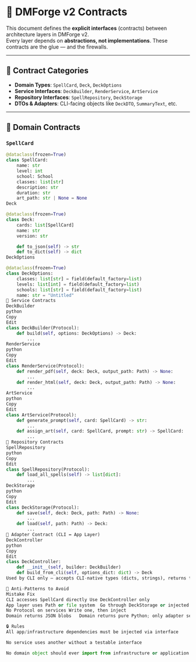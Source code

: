 # 📜 DMForge v2 Contracts

This document defines the **explicit interfaces** (contracts) between architecture layers in DMForge v2.  
Every layer depends on **abstractions, not implementations**. These contracts are the glue — and the firewalls.

---

## 🧩 Contract Categories

- **Domain Types**: `SpellCard`, `Deck`, `DeckOptions`
- **Service Interfaces**: `DeckBuilder`, `RenderService`, `ArtService`
- **Repository Interfaces**: `SpellRepository`, `DeckStorage`
- **DTOs & Adapters**: CLI-facing objects like `DeckDTO`, `SummaryText`, etc.

---

## 🧱 Domain Contracts

### `SpellCard`
```python
@dataclass(frozen=True)
class SpellCard:
    name: str
    level: int
    school: School
    classes: list[str]
    description: str
    duration: str
    art_path: str | None = None
Deck

@dataclass(frozen=True)
class Deck:
    cards: list[SpellCard]
    name: str
    version: str

    def to_json(self) -> str
    def to_dict(self) -> dict
DeckOptions

@dataclass(frozen=True)
class DeckOptions:
    classes: list[str] = field(default_factory=list)
    levels: list[int] = field(default_factory=list)
    schools: list[str] = field(default_factory=list)
    name: str = "Untitled"
🧰 Service Contracts
DeckBuilder
python
Copy
Edit
class DeckBuilder(Protocol):
    def build(self, options: DeckOptions) -> Deck:
        ...
RenderService
python
Copy
Edit
class RenderService(Protocol):
    def render_pdf(self, deck: Deck, output_path: Path) -> None:
        ...
    def render_html(self, deck: Deck, output_path: Path) -> None:
        ...
ArtService
python
Copy
Edit
class ArtService(Protocol):
    def generate_prompt(self, card: SpellCard) -> str:
        ...
    def assign_art(self, card: SpellCard, prompt: str) -> SpellCard:
        ...
💾 Repository Contracts
SpellRepository
python
Copy
Edit
class SpellRepository(Protocol):
    def load_all_spells(self) -> list[dict]:
        ...
DeckStorage
python
Copy
Edit
class DeckStorage(Protocol):
    def save(self, deck: Deck, path: Path) -> None:
        ...
    def load(self, path: Path) -> Deck:
        ...
🎯 Adapter Contract (CLI ↔ App Layer)
DeckController
python
Copy
Edit
class DeckController:
    def __init__(self, builder: DeckBuilder)
    def build_from_cli(self, options_dict: dict) -> Deck
Used by CLI only — accepts CLI-native types (dicts, strings), returns typed results.

🚫 Anti-Patterns to Avoid
Mistake	Fix
CLI accesses SpellCard directly	Use DeckController only
App layer uses Path or file system	Go through DeckStorage or injected path
No Protocol on services	Write one, then inject
Domain returns JSON blobs	Domain returns pure Python; only adapter serializes

🔒 Rules
All app/infrastructure dependencies must be injected via interface

No service uses another without a testable interface

No domain object should ever import from infrastructure or application